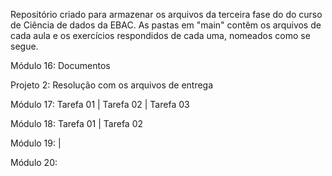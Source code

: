 Repositório criado para armazenar os arquivos da terceira fase do do curso de Ciência de dados da EBAC. As pastas em "main" contêm os arquivos de cada aula e os exercícios respondidos de cada uma, nomeados como se segue.

Módulo 16: Documentos

Projeto 2: Resolução com os arquivos de entrega

Módulo 17: Tarefa 01 | Tarefa 02 | Tarefa 03

Módulo 18: Tarefa 01 | Tarefa 02 

Módulo 19:  | 

Módulo 20: 
